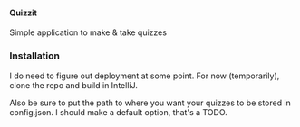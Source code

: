 #### Quizzit
Simple application to make & take quizzes

### Installation
I do need to figure out deployment at some point. For now (temporarily), 
clone the repo and build in IntelliJ.

Also be sure to put the path to where you want your quizzes to be stored in config.json. I should make a default
option, that's a TODO.




